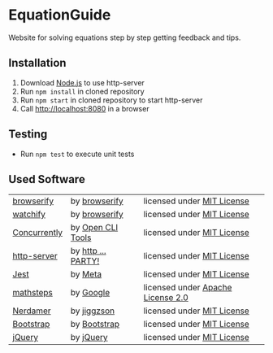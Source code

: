 # EquationGuide

Website for solving equations step by step getting feedback and tips.

## Installation

1. Download [Node.js](https://nodejs.org/en/download/) to use http-server
2. Run `npm install` in cloned repository
3. Run `npm start` in cloned repository to start http-server
4. Call [http://localhost:8080](http://localhost:8080) in a browser

## Testing

- Run `npm test` to execute unit tests

## Used Software

<table>
  <tr>
    <td><a href="https://github.com/browserify/browserify">browserify</a></td>
    <td>by <a href="https://github.com/browserify">browserify</a></td>
    <td>licensed under <a href="https://github.com/browserify/browserify/blob/master/LICENSE">MIT License</a>
  </tr>
  <tr>
    <td><a href="https://github.com/browserify/watchify">watchify</a></td>
    <td>by <a href="https://github.com/browserify">browserify</a></td>
    <td>licensed under <a href="https://github.com/browserify/watchify/blob/master/LICENSE">MIT License</a>
  </tr>
  <tr>
    <td><a href="https://github.com/open-cli-tools/concurrently">Concurrently</a></td>
    <td>by <a href="https://github.com/open-cli-tools">Open CLI Tools</a></td>
    <td>licensed under <a href="https://github.com/open-cli-tools/concurrently/blob/master/LICENSE">MIT License</a>
  </tr>
  <tr>
    <td><a href="https://github.com/http-party/http-server">http-server</a></td>
    <td>by <a href="https://github.com/http-party">http ... PARTY!</a></td>
    <td>licensed under <a href="https://github.com/http-party/http-server/blob/master/LICENSE">MIT License</a>
  </tr>
  <tr>
    <td><a href="https://github.com/facebook/jest">Jest</a></td>
    <td>by <a href="https://github.com/facebook">Meta</a></td>
    <td>licensed under <a href="https://github.com/facebook/jest/blob/main/LICENSE">MIT License</a>
  </tr>
  <tr>
    <td><a href="https://github.com/google/mathsteps">mathsteps</a></td>
    <td>by <a href="https://github.com/google">Google</a></td>
    <td>licensed under <a href="https://github.com/google/mathsteps/blob/master/LICENSE">Apache License 2.0</a>
  </tr>
  <tr>
    <td><a href="https://github.com/jiggzson/nerdamer">Nerdamer</a></td>
    <td>by <a href="https://github.com/jiggzson">jiggzson</a></td>
    <td>licensed under <a href="https://github.com/jiggzson/nerdamer/blob/master/license.txt">MIT License</a>
  </tr>
  <tr>
    <td><a href="https://github.com/twbs/bootstrap">Bootstrap</a></td>
    <td>by <a href="https://github.com/twbs">Bootstrap</a></td>
    <td>licensed under <a href="https://github.com/twbs/bootstrap/blob/main/LICENSE">MIT License</a>
  </tr>
  <tr>
    <td><a href="https://github.com/jquery/jquery">jQuery</a></td>
    <td>by <a href="https://github.com/jquery">jQuery</a></td>
    <td>licensed under <a href="https://github.com/jquery/jquery/blob/main/LICENSE.txt">MIT License</a>
  </tr>
</table>

